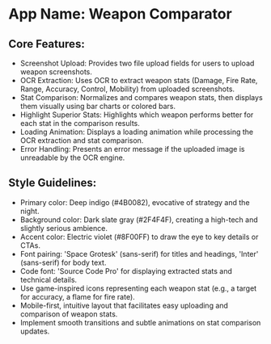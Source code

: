 # **App Name**: Weapon Comparator

## Core Features:

- Screenshot Upload: Provides two file upload fields for users to upload weapon screenshots.
- OCR Extraction: Uses OCR to extract weapon stats (Damage, Fire Rate, Range, Accuracy, Control, Mobility) from uploaded screenshots.
- Stat Comparison: Normalizes and compares weapon stats, then displays them visually using bar charts or colored bars.
- Highlight Superior Stats: Highlights which weapon performs better for each stat in the comparison results.
- Loading Animation: Displays a loading animation while processing the OCR extraction and stat comparison.
- Error Handling: Presents an error message if the uploaded image is unreadable by the OCR engine.

## Style Guidelines:

- Primary color: Deep indigo (#4B0082), evocative of strategy and the night.
- Background color: Dark slate gray (#2F4F4F), creating a high-tech and slightly serious ambience.
- Accent color: Electric violet (#8F00FF) to draw the eye to key details or CTAs.
- Font pairing: 'Space Grotesk' (sans-serif) for titles and headings, 'Inter' (sans-serif) for body text.
- Code font: 'Source Code Pro' for displaying extracted stats and technical details.
- Use game-inspired icons representing each weapon stat (e.g., a target for accuracy, a flame for fire rate).
- Mobile-first, intuitive layout that facilitates easy uploading and comparison of weapon stats.
- Implement smooth transitions and subtle animations on stat comparison updates.